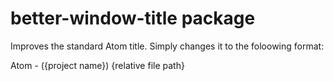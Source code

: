 # better-window-title package

Improves the standard Atom title. Simply changes it to the foloowing format:

   Atom - ({project name}) {relative file path}
